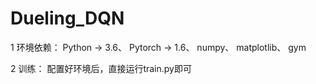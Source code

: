 # Dueling_DQN
1 环境依赖：
Python -> 3.6、
Pytorch -> 1.6、
numpy、
matplotlib、
gym

2 训练：
配置好环境后，直接运行train.py即可
